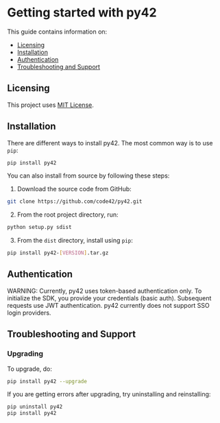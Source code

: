 # Getting started with py42

This guide contains information on:

* [Licensing](#licensing)
* [Installation](#installation)
* [Authentication](#authentication)
* [Troubleshooting and Support](#troubleshooting-and-support)

## Licensing

This project uses [MIT License](https://github.com/code42/py42/blob/master/LICENSE.md).

## Installation

There are different ways to install py42. The most common way is to use `pip`:
```bash
pip install py42
```

You can also install from source by following these steps:

1. Download the source code from GitHub:
```bash
git clone https://github.com/code42/py42.git
```

2. From the root project directory, run:
```bash
python setup.py sdist
```

3. From the `dist` directory, install using `pip`:
```bash
pip install py42-[VERSION].tar.gz
```

## Authentication

WARNING: Currently, py42 uses token-based authentication only.
To initialize the SDK, you provide your credentials (basic auth). Subsequent requests use JWT authentication.
py42 currently does not support SSO login providers.

## Troubleshooting and Support

### Upgrading

To upgrade, do:
```bash
pip install py42 --upgrade
```

If you are getting errors after upgrading, try uninstalling and reinstalling:
```bash
pip uninstall py42
pip install py42
```

